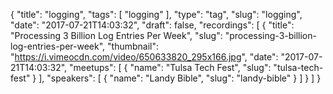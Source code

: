 {
  "title": "logging",
  "tags": [
    "logging"
  ],
  "type": "tag",
  "slug": "logging",
  "date": "2017-07-21T14:03:32",
  "draft": false,
  "recordings": [
    {
      "title": "Processing 3 Billion Log Entries Per Week",
      "slug": "processing-3-billion-log-entries-per-week",
      "thumbnail": "https://i.vimeocdn.com/video/650633820_295x166.jpg",
      "date": "2017-07-21T14:03:32",
      "meetups": [
        {
          "name": "Tulsa Tech Fest",
          "slug": "tulsa-tech-fest"
        }
      ],
      "speakers": [
        {
          "name": "Landy Bible",
          "slug": "landy-bible"
        }
      ]
    }
  ]
}